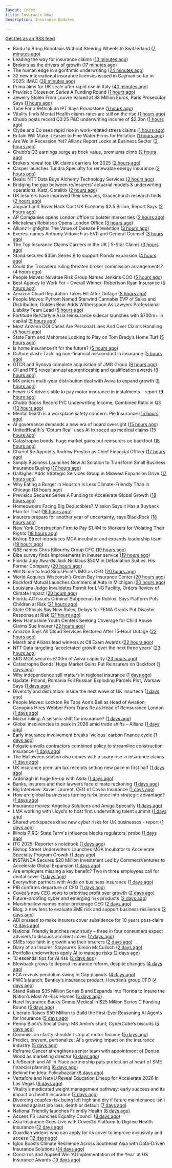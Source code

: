 ```yaml
---
layout: index
title: Insurance News
description: Insurance Updates

---
```


[Get this as an RSS feed](/insurance.rss)

<!-- news_marker starts -->
- Baidu to Bring Robotaxis Without Steering Wheels to Switzerland ([7 minutes ago](https://www.insurancejournal.com/news/international/2025/10/22/844709.htm))
- Leading the way for insurance claims ([13 minutes ago](https://www.insurancebusinessmag.com/uk/tv/leading-the-way-for-insurance-claims-553875.aspx))
- Brokers as the drivers of growth ([17 minutes ago](https://www.insurancebusinessmag.com/uk/news/columns/brokers-as-the-drivers-of-growth-553874.aspx))
- The human edge in algorithmic underwriting ([24 minutes ago](https://www.insurancebusinessmag.com/uk/news/technology/the-human-edge-in-algorithmic-underwriting-553873.aspx))
- 32 new international insurance licenses issued in Cayman so far in 2025: IMAC ([39 minutes ago](https://www.reinsurancene.ws/32-new-international-insurance-licenses-issued-in-cayman-so-far-in-2025-imac/))
- Prima aims for UK scale after rapid rise in Italy ([40 minutes ago](https://www.postonline.co.uk/news/7959238/prima-aims-for-uk-scale-after-rapid-rise-in-italy))
- Previsico Closes on Series A Funding Round ([1 hours ago](https://insurance-edge.net/2025/10/22/previsico-closes-on-series-a-funding-round/))
- Jewelry Stolen From Louvre Valued at 88 Million Euros, Paris Prosecutor Says ([1 hours ago](https://www.insurancejournal.com/news/international/2025/10/22/844689.htm))
- Time For a Rethink on IPT Says Broadstone ([1 hours ago](https://insurance-edge.net/2025/10/22/time-for-a-rethink-on-ipt-says-broadstone/))
- Vitality finds Mental Health claims rates are still on the rise ([1 hours ago](https://ifamagazine.com/vitality-finds-mental-health-claims-rates-are-still-on-the-rise/))
- Chubb posts record Q3’25 P&C underwriting income of $2.3bn ([1 hours ago](https://www.reinsurancene.ws/chubb-posts-record-q325-pc-underwriting-income-of-2-3bn/))
- Clyde and Co sees rapid rise in work-related stress claims ([1 hours ago](https://www.postonline.co.uk/commercial/7959240/clyde-and-co-sees-rapid-rise-in-work-related-stress-claims))
- Britain Will Make it Easier to Fine Water Firms for Pollution ([1 hours ago](https://www.insurancejournal.com/news/international/2025/10/22/844694.htm))
- Are We in Recession Yet? Allianz Report Looks at Business Sector ([2 hours ago](https://insurance-edge.net/2025/10/22/are-we-in-recession-yet-allianz-report-looks-at-business-sector/))
- Chubb’s Q3 earnings surge as book value, premiums climb ([2 hours ago](https://www.insurancebusinessmag.com/uk/news/breaking-news/chubbs-q3-earnings-surge-as-book-value-premiums-climb-553846.aspx))
- Brokers reveal top UK claims carriers for 2025 ([2 hours ago](https://www.insurancebusinessmag.com/uk/news/claims/brokers-reveal-top-uk-claims-carriers-for-2025-553843.aspx))
- Casper launches Tundra Specialty for renewable energy insurance ([2 hours ago](https://www.insurancebusinessmag.com/uk/news/breaking-news/casper-launches-tundra-specialty-for-renewable-energy-insurance-553838.aspx))
- Deals: NTT Data Buys Alchemy Technology Services ([2 hours ago](https://insurance-edge.net/2025/10/22/deals-ntt-data-buys-alchemy-technology-services/))
- Bridging the gap between re/insurers’ actuarial models & underwriting operations: Katz, Optalitix ([2 hours ago](https://www.reinsurancene.ws/bridging-the-gap-between-re-insurers-actuarial-models-underwriting-operations-katz-optalitix/))
- UK insurers have improved their services, Gracechurch research finds ([2 hours ago](https://www.insurancebusinessmag.com/uk/news/breaking-news/uk-insurers-have-improved-their-services-gracechurch-research-finds-553835.aspx))
- Jaguar Land Rover Hack Cost UK Economy $2.5 Billion, Report Says ([2 hours ago](https://www.insurancejournal.com/news/international/2025/10/22/844686.htm))
- AP Companies opens London office to bolster market ties ([3 hours ago](https://www.insurancebusinessmag.com/uk/news/breaking-news/ap-companies-opens-london-office-to-bolster-market-ties-553834.aspx))
- Michelman Robinson Opens London Office ([3 hours ago](https://insurance-edge.net/2025/10/22/michelman-robinson-opens-london-office/))
- Allianz Highlights The Value of Disease Prevention ([3 hours ago](https://insurance-edge.net/2025/10/22/allianz-highlights-the-value-of-disease-prevention/))
- Everest names Anthony Vidovich as EVP and General Counsel ([3 hours ago](https://www.reinsurancene.ws/everest-names-anthony-vidovich-as-evp-and-general-counsel/))
- The Top Insurance Claims Carriers in the UK | 5-Star Claims ([3 hours ago](https://www.insurancebusinessmag.com/uk/best-insurance/the-top-insurance-claims-carriers-in-the-uk--5star-claims-552040.aspx))
- Stand secures $35m Series B to support Florida expansion ([4 hours ago](https://www.reinsurancene.ws/stand-secures-35m-series-b-to-support-florida-expansion/))
- Could the Trocadero ruling threaten broker commission arrangements? ([4 hours ago](https://www.postonline.co.uk/broker/7958897/could-the-trocadero-ruling-threaten-broker-commission-arrangements))
- People Moves: Novatae Risk Group Names Jenkins COO ([5 hours ago](https://www.insurancejournal.com/news/national/2025/10/22/844475.htm))
- Best Agency to Work For – Overall Winner: Robertson Ryan Insurance ([5 hours ago](https://www.insurancejournal.com/news/national/2025/10/22/844655.htm))
- Amazon Cloud Reputation Takes Hit After Outage ([5 hours ago](https://www.insurancejournal.com/news/national/2025/10/22/844621.htm))
- People Moves: Pyfrom Named Starwind Cannabis EVP of Sales and Distribution; Golden Bear Adds Witherspoon As Lawyers Professional Liability Team Lead ([5 hours ago](https://www.insurancejournal.com/news/west/2025/10/22/844633.htm))
- Fortitude Re/Carlyle Asia reinsurance sidecar launches with $700m+ in capital ([5 hours ago](https://www.reinsurancene.ws/fortitude-re-carlyle-asia-reinsurance-sidecar-launches-with-700m-in-capital/))
- Most Arizona DOI Cases Are Personal Lines And Over Claims Handling ([5 hours ago](https://www.insurancejournal.com/news/west/2025/10/22/844661.htm))
- State Farm and Mahomes Looking to Play on Tom Brady’s Home Turf ([5 hours ago](https://www.insurancejournal.com/news/east/2025/10/22/844675.htm))
- Is home insurance fit for the future? ([5 hours ago](https://www.postonline.co.uk/personal/7959041/is-home-insurance-fit-for-the-future))
- Culture clash: Tackling non-financial misconduct in insurance ([5 hours ago](https://www.postonline.co.uk/regulation/7958979/culture-clash-tackling-non-financial-misconduct-in-insurance))
- GTCR and Synova complete acquisition of JMG Group ([8 hours ago](https://www.insurancebusinessmag.com/uk/news/mergers-acquisitions/gtcr-and-synova-complete-acquisition-of-jmg-group-553807.aspx))
- CII and PFS reveal annual apprenticeship and qualification awards ([8 hours ago](https://www.insurancebusinessmag.com/uk/news/breaking-news/cii-and-pfs-reveal-annual-apprenticeship-and-qualification-awards-553805.aspx))
- MX enters multi-year distribution deal with Aviva to expand growth ([9 hours ago](https://www.insurancebusinessmag.com/uk/news/breaking-news/mx-enters-multiyear-distribution-deal-with-aviva-to-expand-growth-553801.aspx))
- Fewer UK drivers able to pay motor insurance in instalments - report ([9 hours ago](https://www.insurancebusinessmag.com/uk/news/auto-motor/fewer-uk-drivers-able-to-pay-motor-insurance-in-instalments--report-553798.aspx))
- Chubb Books Record P/C Underwriting Income, Combined Ratio in Q3 ([13 hours ago](https://www.insurancejournal.com/news/national/2025/10/21/844664.htm))
- Mental health is a workplace safety concern: Pie Insurance ([15 hours ago](https://www.dig-in.com/news/mental-health-is-a-workplace-safety-concern-pie-insurance))
- AI governance demands a new era of board oversight ([15 hours ago](https://www.dig-in.com/opinion/ai-governance-demands-a-new-era-of-oversight))
- UnitedHealth's 'Optum Real' uses AI to speed up medical claims ([15 hours ago](https://www.dig-in.com/articles/unitedhealth-uses-ai-to-speed-up-medical-claims))
- Catastrophe bonds' huge market gains put reinsurers on backfoot ([15 hours ago](https://www.dig-in.com/articles/catastrophe-bonds-huge-market-gains-reinsurers-on-backfoot))
- Chariot Re Appoints Andrew Preston as Chief Financial Officer ([17 hours ago](https://www.insurtechinsights.com/chariot-re-appoints-andrew-preston-as-chief-financial-officer/))
- Simply Business Launches New AI Solution to Transform Small Business Insurance Buying ([17 hours ago](https://www.insurtechinsights.com/simply-business-launches-new-ai-solution-to-transform-small-business-insurance-buying/))
- Gallagher Adds Strategic Services Group in Midwest Expansion Drive ([17 hours ago](https://www.insurtechinsights.com/gallagher-adds-strategic-services-group-in-midwest-expansion-drive/))
- Why Eating a Burger in Houston Is Less Climate-Friendly Than in Chicago ([18 hours ago](https://www.insurancejournal.com/news/southcentral/2025/10/21/844634.htm))
- Previsico Secures Series A Funding to Accelerate Global Growth ([18 hours ago](https://www.insurtechinsights.com/previsico-secures-series-a-funding-to-accelerate-global-growth/))
- Homeowners Facing Big Deductibles? Mission Says it Has a Buyback Plan for That ([18 hours ago](https://www.insurancejournal.com/news/southeast/2025/10/21/844620.htm))
- Insurers prepare for another year of uncertainty, says BlackRock ([18 hours ago](https://www.reinsurancene.ws/insurers-prepare-for-another-year-of-uncertainty-says-blackrock/))
- New York Construction Firm to Pay $1.4M to Workers for Violating Their Rights ([18 hours ago](https://www.insurancejournal.com/news/east/2025/10/21/844614.htm))
- Bishop Street introduces MGA incubator and expands leadership team ([19 hours ago](https://www.reinsurancene.ws/bishop-street-introduces-mga-incubator-and-expands-leadership-team/))
- QBE names Chris Killourhy Group CFO ([19 hours ago](https://www.reinsurancene.ws/qbe-names-chris-killourhy-group-cfo/))
- Biba survey finds improvements in insurer service ([19 hours ago](https://www.postonline.co.uk/news/7959244/biba-survey-finds-improvements-in-insurer-service))
- Florida Jury Awards Jack Nicklaus $50M in Defamation Suit vs. His Former Company ([20 hours ago](https://www.insurancejournal.com/news/southeast/2025/10/21/844593.htm))
- Will Nihan to lead SiriusPoint’s IMG as CEO ([20 hours ago](https://www.reinsurancene.ws/will-nihan-to-lead-siriuspoints-img-as-ceo/))
- World Acquires Wisconsin’s Green Bay Insurance Center ([20 hours ago](https://www.insurancejournal.com/news/midwest/2025/10/21/844604.htm))
- Rockford Mutual Launches Commercial Auto in Michigan ([20 hours ago](https://www.insurancejournal.com/news/midwest/2025/10/21/844598.htm))
- Louisiana Judge Invalidates Permit for LNG Facility, Orders Review of Climate Impact ([20 hours ago](https://www.insurancejournal.com/news/southcentral/2025/10/21/844592.htm))
- Florida AG Issues Criminal Subpoenas for Roblox, Says Platform Puts Children at Risk ([21 hours ago](https://www.insurancejournal.com/news/southeast/2025/10/21/844583.htm))
- State Officials Say New Rules, Delays for FEMA Grants Put Disaster Response at Risk ([21 hours ago](https://www.insurancejournal.com/news/national/2025/10/21/844580.htm))
- New Hampshire Youth Centers Seeking Coverage for Child Abuse Claims Sue Insurer ([22 hours ago](https://www.insurancejournal.com/news/east/2025/10/21/844505.htm))
- Amazon Says All Cloud Services Restored After 15-Hour Outage ([22 hours ago](https://www.insurancejournal.com/news/national/2025/10/21/844559.htm))
- Marsh and Allianz lead winners at CII Exam Awards ([22 hours ago](https://www.postonline.co.uk/people/7959243/marsh-and-allianz-lead-winners-at-cii-exam-awards))
- NTT Data targeting ‘accelerated growth over the next three years’ ([23 hours ago](https://www.postonline.co.uk/news/7959241/ntt-data-targeting-%E2%80%98accelerated-growth-over-the-next-three-years%E2%80%99))
- SRG MGA secures £100m of Aviva capacity ([23 hours ago](https://www.postonline.co.uk/news/7959242/srg-mga-secures-%C2%A3100m-of-aviva-capacity))
- Catastrophe Bonds’ Huge Market Gains Put Reinsurers on Backfoot ([1 days ago](https://www.insurancejournal.com/news/international/2025/10/21/844553.htm))
- Why independence still matters in regional insurance ([1 days ago](https://www.insurancebusinessmag.com/uk/news/breaking-news/why-independence-still-matters-in-regional-insurance-553717.aspx))
- Update: Poland, Romania Foil Russian Exploding Parcels Plot, Warsaw Says ([1 days ago](https://www.insurancejournal.com/news/international/2025/10/21/844536.htm))
- Diversity and disruption: inside the next wave of UK insurtech ([1 days ago](https://www.insurancebusinessmag.com/uk/news/technology/diversity-and-disruption-inside-the-next-wave-of-uk-insurtech-553716.aspx))
- People Moves: Lockton Re Taps Aon’s Bell as Head of Aviation; Canopius Hires Webber From Trans Re as Head of Reinsurance London ([1 days ago](https://www.insurancejournal.com/news/international/2025/10/21/844545.htm))
- Mazur ruling: A seismic shift for insurance? ([1 days ago](https://www.postonline.co.uk/regulation/7959211/mazur-ruling-a-seismic-shift-for-insurance))
- Global insolvencies to peak in 2026 amid trade shifts – Allianz ([1 days ago](https://www.insurancebusinessmag.com/uk/news/breaking-news/global-insolvencies-to-peak-in-2026-amid-trade-shifts--allianz-553699.aspx))
- Early insurance involvement breaks ‘vicious’ carbon finance cycle ([1 days ago](https://www.postonline.co.uk/commercial/7959225/early-insurance-involvement-breaks-%E2%80%98vicious%E2%80%99-carbon-finance-cycle))
- Folgate unveils contractors combined policy to streamline construction insurance ([1 days ago](https://www.insurancebusinessmag.com/uk/news/construction-engineering/folgate-unveils-contractors-combined-policy-to-streamline-construction-insurance-553695.aspx))
- The Halloween season also comes with a scary rise in insurance claims ([1 days ago](https://www.insurancebusinessmag.com/uk/news/claims/the-halloween-season-also-comes-with-a-scary-rise-in-insurance-claims-553692.aspx))
- UK insurance premium tax receipts setting new pace in first half ([1 days ago](https://www.insurancebusinessmag.com/uk/news/life-insurance/uk-insurance-premium-tax-receipts-setting-new-pace-in-first-half-553691.aspx))
- Ardonagh in huge tie-up with Asda ([1 days ago](https://www.insurancebusinessmag.com/uk/news/breaking-news/ardonagh-in-huge-tieup-with-asda-553677.aspx))
- Banks, insurers and their lawyers face climate reckoning ([1 days ago](https://www.postonline.co.uk/regulation/7959115/banks-insurers-and-their-lawyers-face-climate-reckoning))
- Big Interview: Xavier Laurent, CEO of Covéa Insurance ([1 days ago](https://www.postonline.co.uk/personal/7959227/big-interview-xavier-laurent-ceo-of-cov%C3%A9a-insurance))
- How are global businesses turning turbulence into strategic advantage? ([1 days ago](https://www.insurancebusinessmag.com/uk/news/breaking-news/how-are-global-businesses-turning-turbulence-into-strategic-advantage-553645.aspx))
- Insurance moves: Angelica Solutions and Amiga Specialty ([1 days ago](https://www.insurancebusinessmag.com/uk/news/breaking-news/insurance-moves-angelica-solutions-and-amiga-specialty-553643.aspx))
- LMA working with Lloyd's to host first underwriting talent summit ([1 days ago](https://www.insurancebusinessmag.com/uk/news/breaking-news/lma-working-with-lloyds-to-host-first-underwriting-talent-summit-553641.aspx))
- Shared workspaces drive new cyber risks for UK businesses - report ([1 days ago](https://www.insurancebusinessmag.com/uk/news/cyber/shared-workspaces-drive-new-cyber-risks-for-uk-businesses--report-553639.aspx))
- Illinois PIRG: State Farm's influence blocks regulators' probe ([1 days ago](https://www.dig-in.com/news/illinois-pirg-state-farms-influence-blocks-regulators))
- ITC 2025: Reporter's notebook ([1 days ago](https://www.dig-in.com/news/itc-2025-reporters-notebook))
- Bishop Street Underwriters Launches MGA Incubator to Accelerate Specialty Program Growth ([1 days ago](https://www.insurtechinsights.com/bishop-street-underwriters-launches-mga-incubator-to-accelerate-specialty-program-growth/))
- INSTANDA Secures $20 Million Investment Led by CommerzVentures to Accelerate Global Expansion ([1 days ago](https://www.insurtechinsights.com/instanda-secures-20-million-investment-led-by-commerzventures-to-accelerate-global-expansion/))
- Are employers missing a key benefit? Two in three employees call for dental cover ([1 days ago](https://ifamagazine.com/are-employers-missing-a-key-benefit-two-in-three-employees-call-for-dental-cover/))
- Everywhen partners with Asda on business insurance ([1 days ago](https://www.postonline.co.uk/commercial/7959237/everywhen-partners-with-asda-on-business-insurance))
- PIB confirms departure of CFO ([1 days ago](https://www.postonline.co.uk/news/7959236/pib-confirms-departure-of-cfo))
- Covéa’s new CEO vows to prioritise profit over growth ([2 days ago](https://www.postonline.co.uk/news/7959229/cov%C3%A9a%E2%80%99s-new-ceo-vows-to-prioritise-profit-over-growth))
- Future-proofing cyber and emerging risk products ([2 days ago](https://www.insurancebusinessmag.com/uk/news/cyber/futureproofing-cyber-and-emerging-risk-products-553564.aspx))
- Marshmallow names motor brokerage CEO ([2 days ago](https://www.postonline.co.uk/people/7959234/marshmallow-names-motor-brokerage-ceo))
- Blog: a new lens to evaluate SME risk and support business resilience ([2 days ago](https://www.postonline.co.uk/market-access/7959213/blog-a-new-lens-to-evaluate-sme-risk-and-support-business-resilience))
- ABI pressed to make insurers cover subsidence for 10 years post-claim ([2 days ago](https://www.postonline.co.uk/claims/7959230/abi-pressed-to-make-insurers-cover-subsidence-for-10-years-post-claim))
- National Friendly launches new study – three in four consumers expect advisers to discuss accident cover ([2 days ago](https://ifamagazine.com/national-friendly-launches-new-study-three-in-four-consumers-expect-advisers-to-discuss-accident-cover/))
- SMEs lose faith in growth and their insurers ([2 days ago](https://www.postonline.co.uk/claims/7959028/smes-lose-faith-in-growth-and-their-insurers))
- Diary of an Insurer: Staysure’s Simon McCulloch ([2 days ago](https://www.postonline.co.uk/personal/7958935/diary-of-an-insurer-staysure%E2%80%99s-simon-mcculloch))
- Portfolio underwriters apply AI to manage risks ([2 days ago](https://www.dig-in.com/news/portfolio-underwriters-apply-ai-to-manage-risks))
- 10 essential tips for AI risk ([2 days ago](https://www.dig-in.com/opinion/10-essential-tips-for-ai-risk))
- Blowback grows to deposit insurance reform, despite changes ([4 days ago](https://www.dig-in.com/dig))
- FCA reveals pendulum swing in Gap payouts ([4 days ago](https://www.postonline.co.uk/news/7959226/fca-reveals-pendulum-swing-in-gap-payouts))
- PWC’s launch; Bentley’s insurance product; Howden’s group CFO ([4 days ago](https://www.postonline.co.uk/news/7959205/pwc%E2%80%99s-launch-bentley%E2%80%99s-insurance-product-howden%E2%80%99s-group-cfo))
- Stand Raises $35 Million Series B and Expands into Florida to Insure the Nation’s Most At-Risk Homes ([5 days ago](https://www.insurtechinsights.com/stand-raises-35-million-series-b-and-expands-into-florida-to-insure-the-nations-most-at-risk-homes/))
- Harel Insurance Backs Omnix Medical in $25 Million Series C Funding Round ([5 days ago](https://www.insurtechinsights.com/harel-insurance-backs-omnix-medical-in-25-million-series-c-funding-round/))
- Liberate Raises $50 Million to Build the First-Ever Reasoning AI Agents for Insurance ([5 days ago](https://www.insurtechinsights.com/liberate-raises-50-million-to-build-the-first-ever-reasoning-ai-agents-for-insurance/))
- Penny Black’s Social Diary: MS Amlin’s stunt; CyberCube’s biscuits ([5 days ago](https://www.postonline.co.uk/people/7959018/penny-black%E2%80%99s-social-diary-ms-amlin%E2%80%99s-stunt-cybercube%E2%80%99s-biscuits))
- Commission clarity shouldn’t stop at motor finance ([5 days ago](https://www.postonline.co.uk/regulation/7959217/commission-clarity-shouldn%E2%80%99t-stop-at-motor-finance))
- Predict, prevent, personalize: AI's growing impact on the insurance industry ([5 days ago](https://www.dig-in.com/opinion/ais-growing-impact-on-the-insurance-industry))
- Reframe Cancer strengthens senior team with appointment of Denise Wond as marketing director ([6 days ago](https://ifamagazine.com/reframe-cancer-strengthens-senior-team-with-appointment-of-denise-wond-as-marketing-director/))
- LifeSearch and All in Place partnership puts protection at heart of SME financial planning ([6 days ago](https://ifamagazine.com/lifesearch-and-all-in-place-partnership-puts-protection-at-heart-of-sme-financial-planning/))
- Behind the Idea: Policybazaar ([6 days ago](https://thefintechtimes.com/behind-the-idea-policybazaar/))
- Vertafore and NetVU Reveal Education Lineup for Accelerate 2026 in Las Vegas ([6 days ago](https://www.insurtechinsights.com/vertafore-and-netvu-reveal-education-lineup-for-accelerate-2026-in-las-vegas/))
- Vitality’s medicated weight management pathway: early success and its impact on health insurance ([7 days ago](https://ifamagazine.com/vitalitys-medicated-weight-management-pathway-early-success-and-its-impact-on-health-insurance/))
- Divorcing couples risk being left high and dry if future maintenance isn’t insured against job loss, death or default ([7 days ago](https://ifamagazine.com/divorcing-couples-risk-being-left-high-and-dry-if-future-maintenance-isnt-insured-against-job-loss-death-or-default/))
- National Friendly launches Friendly Health ([8 days ago](https://ifamagazine.com/national-friendly-launches-friendly-health/))
- Access FS Launches Equality Council ([8 days ago](https://ifamagazine.com/access-fs-launches-equality-council/))
- Asia Insurance Goes Live with CoverGo Platform to Digitise Health Insurance ([12 days ago](https://thefintechtimes.com/asia-insurance-goes-live-with-covergo-platform-to-digitise-health-insurance/))
- Guardian widens who can apply for its cover to improve inclusivity and access ([12 days ago](https://ifamagazine.com/guardian-widens-who-can-apply-for-its-cover-to-improve-inclusivity-and-access/))
- Igloo Boosts Climate Resilience Across Southeast Asia with Data-Driven Insurance Solutions ([14 days ago](https://thefintechtimes.com/igloo-boosts-climate-resilience-across-southeast-asia-with-data-driven-insurance-solutions/))
- Concirrus and Applied Win ‘AI Implementation of the Year’ at US Insurance Awards ([19 days ago](https://thefintechtimes.com/concirrus-ai-cuts-aviation-underwriting-time-from-36-hours-to-minutes-for-applied-aviation/))

<!-- news_marker ends -->